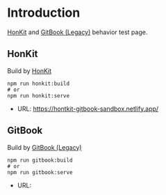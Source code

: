 # Introduction

[HonKit](https://github.com/honkit/honkit) and [GitBook (Legacy)](https://github.com/GitbookIO/gitbook) behavior test page.

## HonKit

Build by [HonKit](https://github.com/honkit/honkit)

```
npm run honkit:build
# or
npm run honkit:serve
```

- URL: <https://hontkit-gitbook-sandbox.netlify.app/>

## GitBook

Build by [GitBook (Legacy)](https://github.com/GitbookIO/gitbook)

```
npm run gitbook:build
# or
npm run gitbook:serve
```

- URL: 
